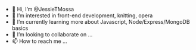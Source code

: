 - 👋 Hi, I’m @JessieTMossa
- 👀 I’m interested in front-end development, knitting, opera
- 🌱 I’m currently learning more about Javascript, Node/Express/MongoDB basics
- 💞️ I’m looking to collaborate on ...
- 📫 How to reach me ...

<!---
JessieTMossa/JessieTMossa is a ✨ special ✨ repository because its `README.md` (this file) appears on your GitHub profile.
You can click the Preview link to take a look at your changes.
--->
